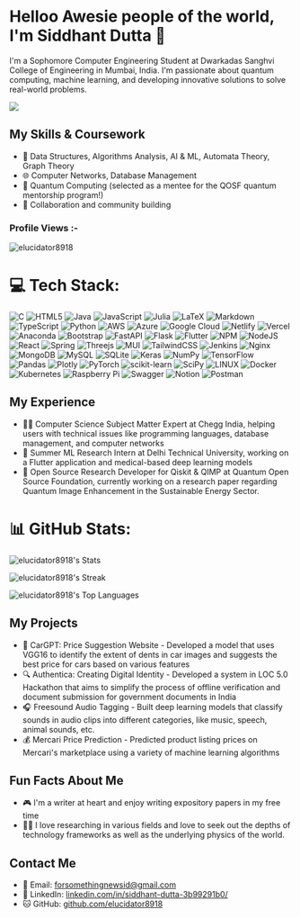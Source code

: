 # Helloo Awesie people of the world, I'm Siddhant Dutta 👋

I'm a Sophomore Computer Engineering Student at Dwarkadas Sanghvi College of Engineering in Mumbai, India. I'm passionate about quantum computing, machine learning, and developing innovative solutions to solve real-world problems. 

![](https://user-images.githubusercontent.com/74038190/212747903-e9bdf048-2dc8-41f9-b973-0e72ff07bfba.gif)

## My Skills & Coursework

- 🤖 Data Structures, Algorithms Analysis, AI & ML, Automata Theory, Graph Theory
- 🌐 Computer Networks, Database Management
- 🧠 Quantum Computing (selected as a mentee for the QOSF quantum mentorship program!)
- 🤝 Collaboration and community building

<p align="right"> <h3>Profile Views :-</h3> <img src="https://komarev.com/ghpvc/?username=elucidator8918&label=Profile%20views&color=0e75b6&style=flat"
    alt="elucidator8918" /> 
</p>

# 💻 Tech Stack:
![C](https://img.shields.io/badge/c-%2300599C.svg?style=for-the-badge&logo=c&logoColor=white) ![HTML5](https://img.shields.io/badge/html5-%23E34F26.svg?style=for-the-badge&logo=html5&logoColor=white) ![Java](https://img.shields.io/badge/java-%23ED8B00.svg?style=for-the-badge&logo=java&logoColor=white) ![JavaScript](https://img.shields.io/badge/javascript-%23323330.svg?style=for-the-badge&logo=javascript&logoColor=%23F7DF1E) 	![Julia](https://img.shields.io/badge/-Julia-9558B2?style=for-the-badge&logo=julia&logoColor=white) ![LaTeX](https://img.shields.io/badge/latex-%23008080.svg?style=for-the-badge&logo=latex&logoColor=white) ![Markdown](https://img.shields.io/badge/markdown-%23000000.svg?style=for-the-badge&logo=markdown&logoColor=white) ![TypeScript](https://img.shields.io/badge/typescript-%23007ACC.svg?style=for-the-badge&logo=typescript&logoColor=white) ![Python](https://img.shields.io/badge/python-3670A0?style=for-the-badge&logo=python&logoColor=ffdd54) ![AWS](https://img.shields.io/badge/AWS-%23FF9900.svg?style=for-the-badge&logo=amazon-aws&logoColor=white) ![Azure](https://img.shields.io/badge/azure-%230072C6.svg?style=for-the-badge&logo=azure-devops&logoColor=white) ![Google Cloud](https://img.shields.io/badge/Google%20Cloud-%234285F4.svg?style=for-the-badge&logo=google-cloud&logoColor=white) ![Netlify](https://img.shields.io/badge/netlify-%23000000.svg?style=for-the-badge&logo=netlify&logoColor=#00C7B7) ![Vercel](https://img.shields.io/badge/vercel-%23000000.svg?style=for-the-badge&logo=vercel&logoColor=white) ![Anaconda](https://img.shields.io/badge/Anaconda-%2344A833.svg?style=for-the-badge&logo=anaconda&logoColor=white) ![Bootstrap](https://img.shields.io/badge/bootstrap-%23563D7C.svg?style=for-the-badge&logo=bootstrap&logoColor=white) ![FastAPI](https://img.shields.io/badge/FastAPI-005571?style=for-the-badge&logo=fastapi) ![Flask](https://img.shields.io/badge/flask-%23000.svg?style=for-the-badge&logo=flask&logoColor=white) ![Flutter](https://img.shields.io/badge/Flutter-%2302569B.svg?style=for-the-badge&logo=Flutter&logoColor=white) ![NPM](https://img.shields.io/badge/NPM-%23000000.svg?style=for-the-badge&logo=npm&logoColor=white) ![NodeJS](https://img.shields.io/badge/node.js-6DA55F?style=for-the-badge&logo=node.js&logoColor=white) ![React](https://img.shields.io/badge/react-%2320232a.svg?style=for-the-badge&logo=react&logoColor=%2361DAFB) ![Spring](https://img.shields.io/badge/spring-%236DB33F.svg?style=for-the-badge&logo=spring&logoColor=white) ![Threejs](https://img.shields.io/badge/threejs-black?style=for-the-badge&logo=three.js&logoColor=white) ![MUI](https://img.shields.io/badge/MUI-%230081CB.svg?style=for-the-badge&logo=material-ui&logoColor=white) ![TailwindCSS](https://img.shields.io/badge/tailwindcss-%2338B2AC.svg?style=for-the-badge&logo=tailwind-css&logoColor=white) ![Jenkins](https://img.shields.io/badge/jenkins-%232C5263.svg?style=for-the-badge&logo=jenkins&logoColor=white) ![Nginx](https://img.shields.io/badge/nginx-%23009639.svg?style=for-the-badge&logo=nginx&logoColor=white) ![MongoDB](https://img.shields.io/badge/MongoDB-%234ea94b.svg?style=for-the-badge&logo=mongodb&logoColor=white) ![MySQL](https://img.shields.io/badge/mysql-%2300f.svg?style=for-the-badge&logo=mysql&logoColor=white) ![SQLite](https://img.shields.io/badge/sqlite-%2307405e.svg?style=for-the-badge&logo=sqlite&logoColor=white) ![Keras](https://img.shields.io/badge/Keras-%23D00000.svg?style=for-the-badge&logo=Keras&logoColor=white) ![NumPy](https://img.shields.io/badge/numpy-%23013243.svg?style=for-the-badge&logo=numpy&logoColor=white) ![TensorFlow](https://img.shields.io/badge/TensorFlow-%23FF6F00.svg?style=for-the-badge&logo=TensorFlow&logoColor=white) ![Pandas](https://img.shields.io/badge/pandas-%23150458.svg?style=for-the-badge&logo=pandas&logoColor=white) ![Plotly](https://img.shields.io/badge/Plotly-%233F4F75.svg?style=for-the-badge&logo=plotly&logoColor=white) ![PyTorch](https://img.shields.io/badge/PyTorch-%23EE4C2C.svg?style=for-the-badge&logo=PyTorch&logoColor=white) ![scikit-learn](https://img.shields.io/badge/scikit--learn-%23F7931E.svg?style=for-the-badge&logo=scikit-learn&logoColor=white) ![SciPy](https://img.shields.io/badge/SciPy-%230C55A5.svg?style=for-the-badge&logo=scipy&logoColor=%white) ![LINUX](https://img.shields.io/badge/Linux-FCC624?style=for-the-badge&logo=linux&logoColor=black) ![Docker](https://img.shields.io/badge/docker-%230db7ed.svg?style=for-the-badge&logo=docker&logoColor=white) ![Kubernetes](https://img.shields.io/badge/kubernetes-%23326ce5.svg?style=for-the-badge&logo=kubernetes&logoColor=white) ![Raspberry Pi](https://img.shields.io/badge/-RaspberryPi-C51A4A?style=for-the-badge&logo=Raspberry-Pi) ![Swagger](https://img.shields.io/badge/-Swagger-%23Clojure?style=for-the-badge&logo=swagger&logoColor=white) ![Notion](https://img.shields.io/badge/Notion-%23000000.svg?style=for-the-badge&logo=notion&logoColor=white) ![Postman](https://img.shields.io/badge/Postman-FF6C37?style=for-the-badge&logo=postman&logoColor=white)

## My Experience

- 👨‍💻 Computer Science Subject Matter Expert at Chegg India, helping users with technical issues like programming languages, database management, and computer networks
- 🌱 Summer ML Research Intern at Delhi Technical University, working on a Flutter application and medical-based deep learning models
- 🚀 Open Source Research Developer for Qiskit & QIMP at Quantum Open Source Foundation, currently working on a research paper regarding Quantum Image Enhancement in the Sustainable Energy Sector.

# 📊 GitHub Stats:
![elucidator8918's Stats](https://github-readme-stats.vercel.app/api?username=elucidator8918&theme=vue-dark&show_icons=true&hide_border=true&count_private=true)

![elucidator8918's Streak](https://github-readme-streak-stats.herokuapp.com/?user=elucidator8918&theme=vue-dark&hide_border=true)

![elucidator8918's Top Languages](https://github-readme-stats.vercel.app/api/top-langs/?username=elucidator8918&theme=vue-dark&show_icons=true&hide_border=true&layout=compact)

## My Projects

- 🚗 CarGPT: Price Suggestion Website - Developed a model that uses VGG16 to identify the extent of dents in car images and suggests the best price for cars based on various features
- 🔍 Authentica: Creating Digital Identity - Developed a system in LOC 5.0 Hackathon that aims to simplify the process of offline verification and document submission for government documents in India
- 🎧 Freesound Audio Tagging - Built deep learning models that classify sounds in audio clips into different categories, like music, speech, animal sounds, etc.
- 💰 Mercari Price Prediction - Predicted product listing prices on Mercari's marketplace using a variety of machine learning algorithms

## Fun Facts About Me

- 🎮 I'm a writer at heart and enjoy writing expository papers in my free time
- 🧑‍🔬 I love researching in various fields and love to seek out the depths of technology frameworks as well as the underlying physics of the world.

## Contact Me

- 📧 Email: forsomethingnewsid@gmail.com
- 💼 LinkedIn: [linkedin.com/in/siddhant-dutta-3b99291b0/](https://www.linkedin.com/in/siddhant-dutta-30260315a/)
- 🐱 GitHub: [github.com/elucidator8918](https://github.com/elucidator8918)

